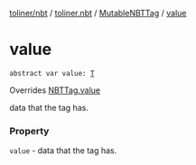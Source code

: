[toliner/nbt](../../index.md) / [toliner.nbt](../index.md) / [MutableNBTTag](index.md) / [value](./value.md)

# value

`abstract var value: `[`T`](index.md#T)

Overrides [NBTTag.value](../-n-b-t-tag/value.md)

data that the tag has.

### Property

`value` - data that the tag has.